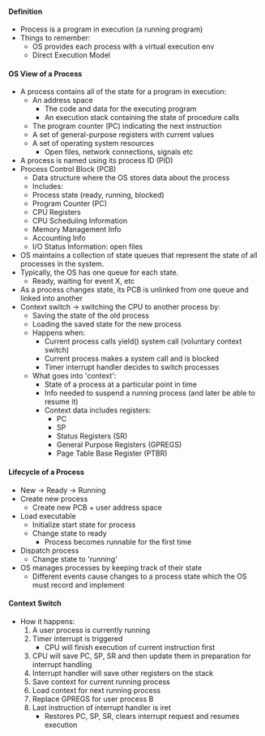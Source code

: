 #### Definition
- Process is a program in execution (a running program)
- Things to remember:
	- OS provides each process with a virtual execution env
	- Direct Execution Model
#### OS View of a Process
- A process contains all of the state for a program in execution:
	- An address space
		- The code and data for the executing program
		- An execution stack containing the state of procedure calls
	- The program counter (PC) indicating the next instruction
	- A set of general-purpose registers with current values
	- A set of operating system resources
		- Open files, network connections, signals etc
- A process is named using its process ID (PID)
- Process Control Block (PCB)
	- Data structure where the OS stores data about the process
	- Includes:
	- Process state (ready, running, blocked)
	- Program Counter (PC)
	- CPU Registers
	- CPU Scheduling Information
	- Memory Management Info
	- Accounting Info
	- I/O Status Information: open files
- OS maintains a collection of state queues that represent the state of all processes in the system. 
- Typically, the OS has one queue for each state.
	- Ready, waiting for event X, etc
- As a process changes state, its PCB is unlinked from one queue and linked into another
- Context switch -> switching the CPU to another process by:
	- Saving the state of the old process
	- Loading the saved state for the new process
	- Happens when:
		- Current process calls yield() system call (voluntary context switch)
		- Current process makes a system call and is blocked
		- Timer interrupt handler decides to switch processes
	- What goes into 'context':
		- State of a process at a particular point in time
		- Info needed to suspend a running process (and later be able to resume it)
		- Context data includes registers:
			- PC
			- SP
			- Status Registers (SR)
			- General Purpose Registers (GPREGS)
			- Page Table Base Register (PTBR)
#### Lifecycle of a Process
- New -> Ready -> Running
- Create new process
	- Create new PCB + user address space
- Load executable
	- Initialize start state for process
	- Change state to ready
		- Process becomes runnable for the first time
- Dispatch process
	- Change state to 'running'
- OS manages processes by keeping track of their state
	- Different events cause changes to a process state which the OS must record and implement
#### Context Switch 
- How it happens:
	1. A user process is currently running 
	2. Timer interrupt is triggered 
		- CPU will finish execution of current instruction first
	3. CPU will save PC, SP, SR and then update them in preparation for interrupt handling
	4. Interrupt handler will save other registers on the stack 
	5. Save context for current running process 
	6. Load context for next running process
	7. Replace GPREGS for user process B
	8. Last instruction of interrupt handler is iret 
		- Restores PC, SP, SR, clears interrupt request and resumes execution